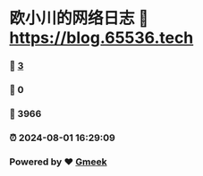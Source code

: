 # 欧小川的网络日志 :link: https://blog.65536.tech 
### :page_facing_up: [3](https://blog.65536.tech/tag.html) 
### :speech_balloon: 0 
### :hibiscus: 3966 
### :alarm_clock: 2024-08-01 16:29:09 
### Powered by :heart: [Gmeek](https://github.com/Meekdai/Gmeek)
